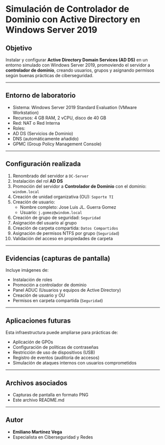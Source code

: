 # Simulación de Controlador de Dominio con Active Directory en Windows Server 2019

## Objetivo

Instalar y configurar **Active Directory Domain Services (AD DS)** en un entorno simulado con Windows Server 2019, promoviendo el servidor a **controlador de dominio**, creando usuarios, grupos y asignando permisos según buenas prácticas de ciberseguridad.

---

## Entorno de laboratorio

-  Sistema: Windows Server 2019 Standard Evaluation (VMware Workstation)
-  Recursos: 4 GB RAM, 2 vCPU, disco de 40 GB
-  Red: NAT o Red Interna
-  Roles:
  - AD DS (Servicios de Dominio)
  - DNS (automáticamente añadido)
  - GPMC (Group Policy Management Console)

---

## Configuración realizada

1. Renombrado del servidor a `DC-Server`
2. Instalación del rol **AD DS**
3. Promoción del servidor a **Controlador de Dominio** con el dominio: `windom.local`
4. Creación de unidad organizativa (OU): `Soporte TI`
5. Creación de usuario:
   - Nombre completo: Jose Luis JL. Guerra Gomez
   - Usuario: `j.gomez@windom.local`
6. Creación de grupo de seguridad: `Seguridad`
7. Asignación del usuario al grupo
8. Creación de carpeta compartida: `Datos Compartidos`
9. Asignación de permisos NTFS por grupo (`Seguridad`)
10. Validación del acceso en propiedades de carpeta

---

## Evidencias (capturas de pantalla)

Incluye imágenes de:

- Instalación de roles
- Promoción a controlador de dominio
- Panel ADUC (Usuarios y equipos de Active Directory)
- Creación de usuario y OU
- Permisos en carpeta compartida (`Seguridad`)

---

## Aplicaciones futuras

Esta infraestructura puede ampliarse para prácticas de:

- Aplicación de GPOs
- Configuración de políticas de contraseñas
- Restricción de uso de dispositivos (USB)
- Registro de eventos (auditoría de accesos)
- Simulación de ataques internos con usuarios comprometidos

---

## Archivos asociados

- Capturas de pantalla en formato PNG 
- Este archivo README.md

---

## Autor

- **Emiliano Martínez Vega**  
- Especialista en Ciberseguridad y Redes  
